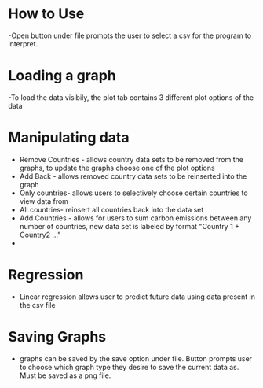 # How to Use
-Open button under file prompts the user to select a csv for the program to interpret.

# Loading a graph
-To load the data visibily, the plot tab contains 3 different plot options of the data

# Manipulating data
- Remove Countries - allows country data sets to be removed from the graphs, to update the graphs choose one of the plot options
- Add Back - allows removed country data sets to be reinserted into the graph
- Only countries- allows users to selectively choose certain countries to view data from
- All countries- reinsert all countries back into the data set
- Add Countries - allows for users to sum carbon emissions between any number of countries, new data set is labeled by format "Country 1 + Country2 ..." 
-
# Regression
- Linear regression allows user to predict future data using data present in the csv file

# Saving Graphs
- graphs can be saved by the save option under file. Button prompts user to choose which graph type they desire to save the current data as. Must be saved as a png file.
